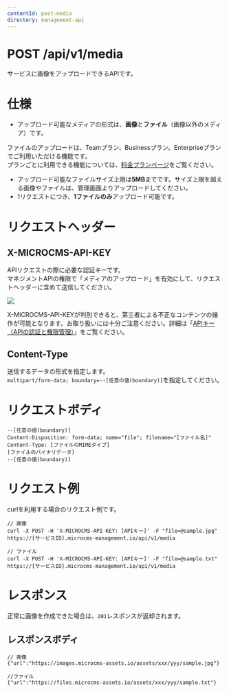 ```yaml
---
contentId: post-media
directory: management-api
---
```


# POST /api/v1/media

サービスに画像をアップロードできるAPIです。

仕様
==

*   アップロード可能なメディアの形式は、**画像**と**ファイル**（画像以外のメディア）です。

ファイルのアップロードは、Teamプラン、Businessプラン、Enterpriseプランでご利用いただける機能です。  
プランごとに利用できる機能については、[料金プランページ](https://microcms.io/pricing)をご覧ください。

*   アップロード可能なファイルサイズ上限は**5MB**までです。サイズ上限を超える画像やファイルは、管理画面よりアップロードしてください。
*   1リクエストにつき、**1ファイルのみ**アップロード可能です。

リクエストヘッダー
=========

X-MICROCMS-API-KEY
------------------

APIリクエストの際に必要な認証キーです。  
マネジメントAPIの権限で「メディアのアップロード」を有効にして、リクエストヘッダーに含めて送信してください。  
  
![](https://images.microcms-assets.io/assets/d6af1616730544a596d299c20834f460/daa61754290d4df3aa9a552ffae9584b/CleanShot%202024-03-22%20at%2014.42.25%402x.png)

X-MICROCMS-API-KEYが判別できると、第三者による不正なコンテンツの操作が可能となります。お取り扱いには十分ご注意ください。詳細は「[APIキー（APIの認証と権限管理）](https://document.microcms.io/content-api/x-microcms-api-key)」をご覧ください。

Content-Type
------------

送信するデータの形式を指定します。  
`multipart/form-data; boundary=--[任意の値(boundary)]`を指定してください。

リクエストボディ
========

    --[任意の値(boundary)]
    Content-Disposition: form-data; name="file"; filename="[ファイル名]"
    Content-Type: [ファイルのMIMEタイプ]
    [ファイルのバイナリデータ]
    --[任意の値(boundary)]

リクエスト例
======

curlを利用する場合のリクエスト例です。

    // 画像
    curl -X POST -H 'X-MICROCMS-API-KEY: [APIキー]' -F "file=@sample.jpg" https://[サービスID].microcms-management.io/api/v1/media
    
    // ファイル
    curl -X POST -H 'X-MICROCMS-API-KEY: [APIキー]' -F "file=@sample.txt" https://[サービスID].microcms-management.io/api/v1/media

レスポンス
=====

正常に画像を作成できた場合は、`201`レスポンスが返却されます。

レスポンスボディ
--------

    // 画像
    {"url":"https://images.microcms-assets.io/assets/xxx/yyy/sample.jpg"}
    
    //ファイル
    {"url":"https://files.microcms-assets.io/assets/xxx/yyy/sample.txt"}